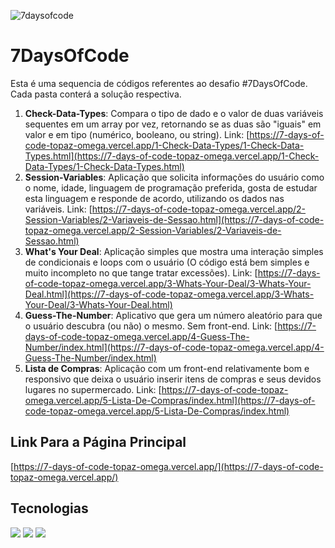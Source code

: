 ![7daysofcode](https://github.com/user-attachments/assets/3466169c-52a0-4192-bc9a-f500aabe6e7d)

# 7DaysOfCode
Esta é uma sequencia de códigos referentes ao desafio #7DaysOfCode. Cada pasta conterá a solução respectiva.
1. <b>Check-Data-Types</b>: Compara o tipo de dado e o valor de duas variáveis sequentes em um array por vez, retornando se as duas são "iguais" em valor e em tipo (numérico, booleano, ou string). Link: [https://7-days-of-code-topaz-omega.vercel.app/1-Check-Data-Types/1-Check-Data-Types.html](https://7-days-of-code-topaz-omega.vercel.app/1-Check-Data-Types/1-Check-Data-Types.html)
2. <b>Session-Variables</b>: Aplicação que solicita informações do usuário como o nome, idade, linguagem de programação preferida, gosta de estudar esta linguagem e responde de acordo, utilizando os dados nas variáveis. Link: [https://7-days-of-code-topaz-omega.vercel.app/2-Session-Variables/2-Variaveis-de-Sessao.html](https://7-days-of-code-topaz-omega.vercel.app/2-Session-Variables/2-Variaveis-de-Sessao.html)
3. <b>What's Your Deal</b>: Aplicação simples que mostra uma interação simples de condicionais e loops com o usuário (O código está bem simples e muito incompleto no que tange tratar excessões). Link: [https://7-days-of-code-topaz-omega.vercel.app/3-Whats-Your-Deal/3-Whats-Your-Deal.html](https://7-days-of-code-topaz-omega.vercel.app/3-Whats-Your-Deal/3-Whats-Your-Deal.html)
4. <b>Guess-The-Number</b>: Aplicativo que gera um número aleatório para que o usuário descubra (ou não) o mesmo. Sem front-end. Link: [https://7-days-of-code-topaz-omega.vercel.app/4-Guess-The-Number/index.html](https://7-days-of-code-topaz-omega.vercel.app/4-Guess-The-Number/index.html)
5. <b>Lista de Compras</b>: Aplicação com um front-end relativamente bom e responsivo que deixa o usuário inserir itens de compras e seus devidos lugares no supermercado. Link: [https://7-days-of-code-topaz-omega.vercel.app/5-Lista-De-Compras/index.html](https://7-days-of-code-topaz-omega.vercel.app/5-Lista-De-Compras/index.html)

## Link Para a Página Principal
[https://7-days-of-code-topaz-omega.vercel.app/](https://7-days-of-code-topaz-omega.vercel.app/)

## Tecnologias
<div>
  <img src="https://img.shields.io/badge/HTML-239120?style=for-the-badge&logo=html5&logoColor=white">
  <img src="https://img.shields.io/badge/CSS-239120?&style=for-the-badge&logo=css3&logoColor=white">
  <img src="https://img.shields.io/badge/JavaScript-F7DF1E?style=for-the-badge&logo=javascript&logoColor=black">
</div>

